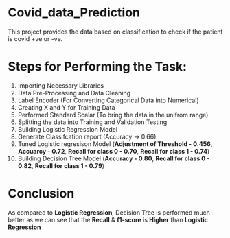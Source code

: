 # Covid_data_Prediction
This project provides the data based on classification to check if the patient is covid +ve or -ve. 

# Steps for Performing the Task:
1. Importing Necessary Libraries
2. Data Pre-Processing and Data Cleaning
3. Label Encoder (For Converting Categorical Data into Numerical)
4. Creating X and Y for Training Data
5. Performed Standard Scalar (To bring the data in the unifrom range)
6. Splitting the data into Training and Validation Testing
7. Building Logistic Regression Model
8. Generate Classifcation report (Accuracy -> 0.66)
9. Tuned Logistic regresison Model (**Adjustment of Threshold - 0.456**, **Accuarcy - 0.72**, **Recall for class 0 - 0.70**, **Recall for class 1 - 0.74**)
10. Building Decision Tree Model (**Accuracy - 0.80**, **Recall for class 0 - 0.82**, **Recall for class 1 - 0.79**)

# Conclusion
As compared to **Logistic Regression**, Decision Tree is performed much better as we can see that the **Recall** & **f1-score** is **Higher** than **Logistic Regression**

